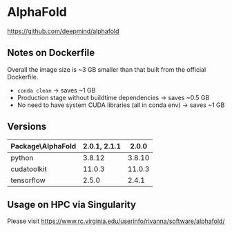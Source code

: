 # AlphaFold

https://github.com/deepmind/alphafold

## Notes on Dockerfile
Overall the image size is ~3 GB smaller than that built from the official Dockerfile.

- `conda clean` -> saves ~1 GB
- Production stage without buildtime dependencies -> saves ~0.5 GB
- No need to have system CUDA libraries (all in conda env) -> saves ~1 GB

## Versions

| Package\AlphaFold| 2.0.1, 2.1.1 | 2.0.0 |
|---|---|---|
|python      | 3.8.12 | 3.8.10 |
|cudatoolkit | 11.0.3 | 11.0.3 |
|tensorflow  | 2.5.0  | 2.4.1 |

## Usage on HPC via Singularity

Please visit https://www.rc.virginia.edu/userinfo/rivanna/software/alphafold/
